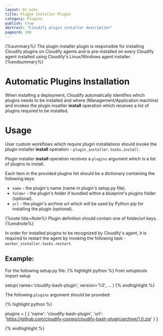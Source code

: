 ```yaml
---
layout: bt_wiki
title: Plugin Installer Plugin
category: Plugins
publish: true
abstract: "Cloudify plugin installer description"
pageord: 100
---
```


{%summary%}
The plugin installer plugin is responsible for installing Cloudify plugins on Cloudify agents and is pre-installed on every Cloudify agent installed using Cloudify's Linux/Windows agent installer.
{%endsummary%}

# Automatic Plugins Installation

When installing a deployment, Cloudify automatically identifies which plugins needs to be installed and where (Management/Application machine) and invokes the plugin insatller **install** operation which receives a list of plugins required to be installed.


# Usage

User custom workflows which require plugin installations should invoke the plugin installer **install** operation - `plugin_installer.tasks.install`.

Plugin installer **install** operation receives a `plugins` argument which is a list of plugins to install.

Each item in the provided plugins list should be a dictionary containing the following keys:

* `name` - the plugin's name (name in plugin's setup.py file).
* `folder` - the plugin's folder if bundled within a blueprint's plugins folder (optional).
* `url` - the plugin's archive url which will be used by Python pip for installing the plugin (optional).

{%note title=Note%}
Plugin definition should contain one of folder/url keys.
{%endnote%}


In order for installed plugins to be recognized by Cloudify's agent, it is required to restart the agent by invoking the following task - `worker_installer.tasks.restart`.


## Example:

For the following setup.py file:
{% highlight python %}
from setuptools import setup

setup(
    name='cloudify-bash-plugin',
    version='1.0',
    ...
)
{% endhighlight %}

The following `plugins` argument should be provided:

{% highlight python %}

plugins = [
  {
    'name': 'cloudify-bash-plugin',
    'url': 'https://github.com/cloudify-cosmo/cloudify-bash-plugin/archive/1.0.zip'
  }
]

{% endhighlight %}
